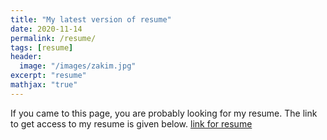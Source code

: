 ```yaml
---
title: "My latest version of resume"
date: 2020-11-14
permalink: /resume/
tags: [resume]
header:
  image: "/images/zakim.jpg"
excerpt: "resume"
mathjax: "true"
---
```

If you came to this page, you are probably looking for my resume. The link to get access to my resume is given below.
[link for resume](https://github.com/AdityaKamath26/AdityaKamath26.github.io/tree/master/Resumes)
